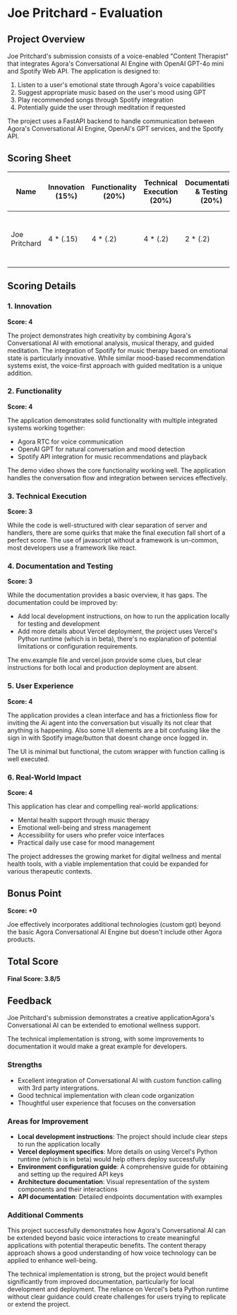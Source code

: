 # Joe Pritchard - Evaluation

## Project Overview

Joe Pritchard's submission consists of a voice-enabled "Content Therapist" that integrates Agora's Conversational AI Engine with OpenAI GPT-4o mini and Spotify Web API. The application is designed to:

1. Listen to a user's emotional state through Agora's voice capabilities
2. Suggest appropriate music based on the user's mood using GPT
3. Play recommended songs through Spotify integration
4. Potentially guide the user through meditation if requested

The project uses a FastAPI backend to handle communication between Agora's Conversational AI Engine, OpenAI's GPT services, and the Spotify API.

## Scoring Sheet

| Name          | Innovation (15%) | Functionality (20%) | Technical Execution (20%) | Documentation & Testing (20%) | User Experience (20%) | Real-World Impact (5%) | Bonus Point | Total Score | Notes                                                         |
| ------------- | ---------------- | ------------------- | ------------------------- | ----------------------------- | --------------------- | ---------------------- | ----------- | ----------- | ------------------------------------------------------------- |
| Joe Pritchard | 4 \* (.15)       | 4 \* (.2)           | 4 \* (.2)                 | 2 \* (.2)                     | 4 \* (.2)             | 5 \* (.05)             | +1          | 3.8         | Creative integration of multiple APIs with practical use case |

## Scoring Details

### 1. Innovation

**Score: 4**

The project demonstrates high creativity by combining Agora's Conversational AI with emotional analysis, musical therapy, and guided meditation. The integration of Spotify for music therapy based on emotional state is particularly innovative. While similar mood-based recommendation systems exist, the voice-first approach with guided meditation is a unique addition.

### 2. Functionality

**Score: 4**

The application demonstrates solid functionality with multiple integrated systems working together:

- Agora RTC for voice communication
- OpenAI GPT for natural conversation and mood detection
- Spotify API integration for music recommendations and playback

The demo video shows the core functionality working well. The application handles the conversation flow and integration between services effectively.

### 3. Technical Execution

**Score: 3**

While the code is well-structured with clear separation of server and handlers, there are some quirks that make the final execution fall short of a perfect score. The use of javascript without a framework is un-common, most developers use a framework like react.

### 4. Documentation and Testing

**Score: 3**

While the documentation provides a basic overview, it has gaps. The documentation could be improved by:

- Add local development instructions, on how to run the application locally for testing and development
- Add more details about Vercel deployment, the project uses Vercel's Python runtime (which is in beta), there's no explanation of potential limitations or configuration requirements.

The env.example file and vercel.json provide some clues, but clear instructions for both local and production deployment are absent.

### 5. User Experience

**Score: 4**

The application provides a clean interface and has a frictionless flow for inviting the Ai agent into the conversation but visually its not clear that anything is happening. Also some UI elements are a bit confusing like the sign in with Spotify image/button that doesnt change once logged in.

The UI is minimal but functional, the cutom wrapper with function calling is well executed.

### 6. Real-World Impact

**Score: 4**

This application has clear and compelling real-world applications:

- Mental health support through music therapy
- Emotional well-being and stress management
- Accessibility for users who prefer voice interfaces
- Practical daily use case for mood management

The project addresses the growing market for digital wellness and mental health tools, with a viable implementation that could be expanded for various therapeutic contexts.

## Bonus Point

**Score: +0**

Joe effectively incorporates additional technologies (custom gpt) beyond the basic Agora Conversational AI Engine but doesn't include other Agora products.

## Total Score

**Final Score: 3.8/5**

## Feedback

Joe Pritchard's submission demonstrates a creative applicationAgora's Conversational AI can be extended to emotional wellness support.

The technical implementation is strong, with some improvements to documentation it would make a great example for developers.

### Strengths

- Excellent integration of Conversational AI with custom function calling with 3rd party intergrations.
- Good technical implementation with clean code organization
- Thoughtful user experience that focuses on the conversation

### Areas for Improvement

- **Local development instructions**: The project should include clear steps to run the application locally
- **Vercel deployment specifics**: More details on using Vercel's Python runtime (which is in beta) would help others deploy successfully
- **Environment configuration guide**: A comprehensive guide for obtaining and setting up the required API keys
- **Architecture documentation**: Visual representation of the system components and their interactions
- **API documentation**: Detailed endpoints documentation with examples

### Additional Comments

This project successfully demonstrates how Agora's Conversational AI can be extended beyond basic voice interactions to create meaningful applications with potential therapeutic benefits. The content therapy approach shows a good understanding of how voice technology can be applied to enhance well-being.

The technical implementation is strong, but the project would benefit significantly from improved documentation, particularly for local development and deployment. The reliance on Vercel's beta Python runtime without clear guidance could create challenges for users trying to replicate or extend the project.

